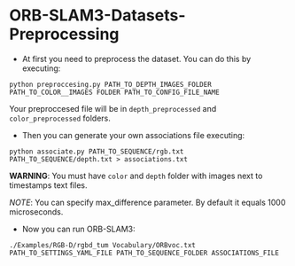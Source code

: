 # ORB-SLAM3-Datasets-Preprocessing
* At first you need to preprocess the dataset. You can do this by executing:
```
python preproccesing.py PATH_TO_DEPTH_IMAGES_FOLDER PATH_TO_COLOR__IMAGES FOLDER PATH_TO_CONFIG_FILE_NAME
```
Your preproccesed file will be in ```depth_preprocessed``` and ```color_preprocessed``` folders.

* Then you can generate your own associations file executing:
```
python associate.py PATH_TO_SEQUENCE/rgb.txt PATH_TO_SEQUENCE/depth.txt > associations.txt
```
**WARNING**: You must have ```color``` and ```depth``` folder with images next to timestamps text files.

*NOTE*: You can specify max_difference parameter. By default it equals 1000 microseconds.

* Now you can run ORB-SLAM3:
```
./Examples/RGB-D/rgbd_tum Vocabulary/ORBvoc.txt PATH_TO_SETTINGS_YAML_FILE PATH_TO_SEQUENCE_FOLDER ASSOCIATIONS_FILE
```